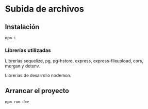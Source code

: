 # Subida de archivos

## Instalación

```bash
npm i
```

### Librerías utilizadas

Librerías sequelize, pg, pg-hstore, express, express-fileupload, cors, morgan y dotenv.

Librerías de desarrollo nodemon.

## Arrancar el proyecto

```bash
npm run dev
```
